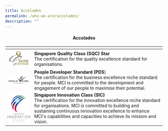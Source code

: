 ```yaml
---
title: Accolades
permalink: /who-we-are/accolades/
description: ""
---
```

#### <center>Accolades</center>

| <!-- -->    | <!-- -->    |
|-------------|-------------|
| ![Alt text for image on Isomer site](/images/accolades/SGQualityClass.png)   | **Singapore Quality Class (SQC) Star**<br> The certification for the quality excellence standard for organisations.         |
| ![Alt text for image on Isomer site](/images/accolades/PeopleDeveloper.png)       | **People Developer Standard (PDS**) <br> The certification for the business excellence niche standard for people. MCI is committed to the development and engagement of our people to maximise their potential.       |
| ![Alt text for image on Isomer site](/images/accolades/SGInnovationClass.png)   | **Singapore Innovation Class (SIC)**<br> The certification for the innovation excellence niche standard for organisations. MCI is committed to building and sustaining continuous innovation excellence to enhance MCI's capabilities and capacities to achieve its mission and vision.      |